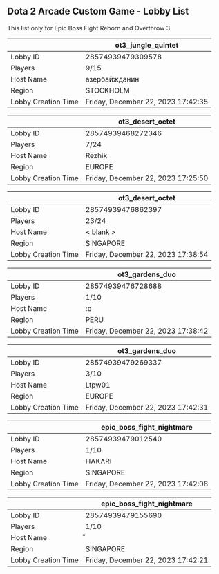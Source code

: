 ## Dota 2 Arcade Custom Game - Lobby List

This list only for Epic Boss Fight Reborn and Overthrow 3

|  | ot3_jungle_quintet |
| ------ | ------ |
| Lobby ID | 28574939479309578 |
| Players | 9/15 |
| Host Name | азербайжданин |
| Region | STOCKHOLM |
| Lobby Creation Time | Friday, December 22, 2023 17:42:35 |


|  | ot3_desert_octet |
| ------ | ------ |
| Lobby ID | 28574939468272346 |
| Players | 7/24 |
| Host Name | Rezhik |
| Region | EUROPE |
| Lobby Creation Time | Friday, December 22, 2023 17:25:50 |


|  | ot3_desert_octet |
| ------ | ------ |
| Lobby ID | 28574939476862397 |
| Players | 23/24 |
| Host Name | < blank > |
| Region | SINGAPORE |
| Lobby Creation Time | Friday, December 22, 2023 17:38:54 |


|  | ot3_gardens_duo |
| ------ | ------ |
| Lobby ID | 28574939476728688 |
| Players | 1/10 |
| Host Name | :p |
| Region | PERU |
| Lobby Creation Time | Friday, December 22, 2023 17:38:42 |


|  | ot3_gardens_duo |
| ------ | ------ |
| Lobby ID | 28574939479269337 |
| Players | 3/10 |
| Host Name | Ltpw01 |
| Region | EUROPE |
| Lobby Creation Time | Friday, December 22, 2023 17:42:31 |


|  | epic_boss_fight_nightmare |
| ------ | ------ |
| Lobby ID | 28574939479012540 |
| Players | 1/10 |
| Host Name | HɅKɅRI |
| Region | SINGAPORE |
| Lobby Creation Time | Friday, December 22, 2023 17:42:08 |


|  | epic_boss_fight_nightmare |
| ------ | ------ |
| Lobby ID | 28574939479155690 |
| Players | 1/10 |
| Host Name | ็ |
| Region | SINGAPORE |
| Lobby Creation Time | Friday, December 22, 2023 17:42:21 |


